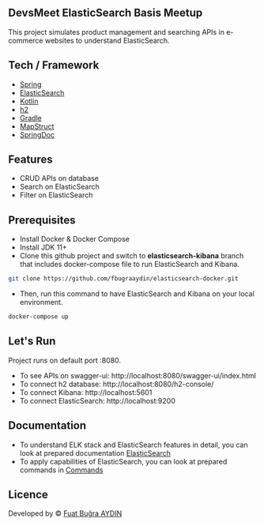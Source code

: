 ## DevsMeet ElasticSearch Basis Meetup
This project simulates product management and searching APIs in e-commerce websites to understand ElasticSearch.

## Tech / Framework

- [Spring](https://spring.io/)
- [ElasticSearch](https://www.elastic.co/)  
- [Kotlin](https://kotlinlang.org/)
- [h2](https://mvnrepository.com/artifact/com.h2database/h2)
- [Gradle](https://gradle.org/)
- [MapStruct](https://mapstruct.org/)
- [SpringDoc](https://springdoc.org/)

## Features
- CRUD APIs on database
- Search on ElasticSearch
- Filter on ElasticSearch

## Prerequisites
- Install Docker & Docker Compose
- Install JDK 11+
- Clone this github project and switch to **elasticsearch-kibana** branch that includes docker-compose file to run ElasticSearch and Kibana.
```bash
git clone https://github.com/fbugraaydin/elasticsearch-docker.git
```
- Then, run this command to have ElasticSearch and Kibana on your local environment.
```bash
docker-compose up
```

## Let's Run
Project runs on default port :8080.

- To see APIs on swagger-ui: http://localhost:8080/swagger-ui/index.html
- To connect h2 database: http://localhost:8080/h2-console/
- To connect Kibana: http://localhost:5601
- To connect ElasticSearch: http://localhost:9200

## Documentation
- To understand ELK stack and ElasticSearch features in detail, you can look at prepared documentation [ElasticSearch](ElasticSearch.pdf)
- To apply capabilities of ElasticSearch, you can look at prepared commands in [Commands](basis-commands.json)


## Licence
Developed by © [Fuat Buğra AYDIN](https://www.linkedin.com/in/fuatbugraaydin/)